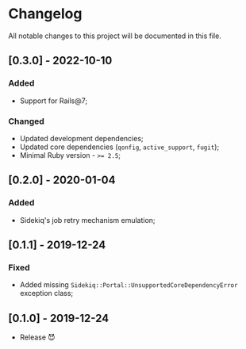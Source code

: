 # Changelog
All notable changes to this project will be documented in this file.

## [0.3.0] - 2022-10-10
### Added
- Support for Rails@7;

### Changed
- Updated development dependencies;
- Updated core dependencies (`qonfig`, `active_support`, `fugit`);
- Minimal Ruby version - `>= 2.5`;

## [0.2.0] - 2020-01-04
### Added
- Sidekiq's job retry mechanism emulation;

## [0.1.1] - 2019-12-24

### Fixed

- Added missing `Sidekiq::Portal::UnsupportedCoreDependencyError` exception class;

## [0.1.0] - 2019-12-24

- Release 😈
